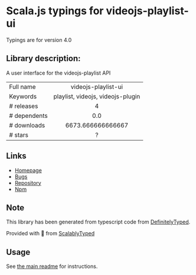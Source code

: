 
# Scala.js typings for videojs-playlist-ui

Typings are for version 4.0

## Library description:
A user interface for the videojs-playlist API

|                    |                 |
| ------------------ | :-------------: |
| Full name          | videojs-playlist-ui |
| Keywords           | playlist, videojs, videojs-plugin |
| # releases         | 4 |
| # dependents       | 0.0 |
| # downloads        | 6673.666666666667 |
| # stars            | ? |

## Links
- [Homepage](https://github.com/brightcove/videojs-playlist-ui#readme)
- [Bugs](https://github.com/brightcove/videojs-playlist-ui/issues)
- [Repository](https://github.com/brightcove/videojs-playlist-ui)
- [Npm](https://www.npmjs.com/package/videojs-playlist-ui)
    


## Note
This library has been generated from typescript code from [DefinitelyTyped](https://definitelytyped.org).

Provided with :purple_heart: from [ScalablyTyped](https://github.com/oyvindberg/ScalablyTyped)

## Usage
See [the main readme](../../readme.md) for instructions.


